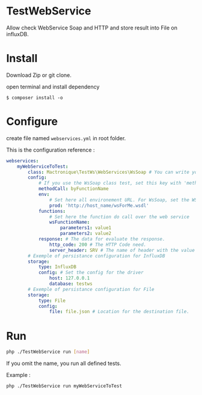 # TestWebService

Allow check WebService Soap and HTTP and store result into File on influxDB.

# Install

Download Zip or git clone.

open terminal and install dependency
```
$ composer install -o
```

# Configure

create file named `webservices.yml` in root folder.

This is the configuration reference :


```yaml
webservices:
    myWebServiceToTest: 
        class: Mactronique\TestWs\WebServices\WsSoap # You can write your class for specified tests.
        config: 
            # If you use the WsSoap class test, set this key with 'methodCall' value for use the '__soapCall' method in client. Set other value for call the specified function below.
            methodCall: byFunctionName
            env: 
                # Set here all environement URL. For WsSoap, set the WSDL URL.
                prod: 'http://host_name/wsForMe.wsdl'
            functions:
                # Set here the function do call over the web service
                wsFunctionName:
                    parameters1: value1
                    parameters2: value2
            response: # The data for evaluate the response.
                http_code: 200 # The HTTP Code need.
                server_header: SRV # The name of header with the value can identify the server.
        # Exemple of persistance configuration for InfluxDB
        storage:
            type: InfluxDB
            config: # Set the config for the driver
                host: 127.0.0.1
                database: testws
        # Exemple of persistance configuration for File
        storage:
            type: File
            config:
                file: file.json # Location for the destination file.
```

# Run


```bash
php ./TestWebService run [name]
```

If you omit the name, you run all defined tests.

Example : 

```bash
php ./TestWebService run myWebServiceToTest
```